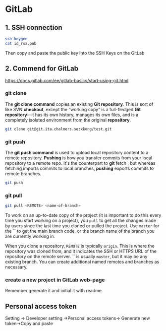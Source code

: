 # GitLab

## 1. SSH connection

```bash
ssh-keygen
cat id_rsa.pub
```

Then copy and paste the public key into the SSH Keys on the GitLab

## 2. Commend for GitLab

https://docs.gitlab.com/ee/gitlab-basics/start-using-git.html

### git clone 

The **git clone command** copies an existing **Git repository**. This is sort of like SVN **checkout**, except the “working copy” is a full-fledged **Git repository**—it has its own history, manages its own files, and is a completely isolated environment from the original **repository**.

```bash
git clone git@git.ita.chalmers.se:xkong/test.git
```

### git push

The **git push command** is used to upload local repository content to a remote repository. **Pushing** is how you transfer commits from your local repository to a remote repo. It's the counterpart to **git** fetch , but whereas fetching imports commits to local branches, **pushing** exports commits to remote branches.

```bash
git push 
```

### git pull

```bash
git pull <REMOTE> <name-of-branch>
```

To work on an up-to-date copy of the project (it is important to do this every time you start working on a project), you `pull` to get all the changes made by users since the last time you cloned or pulled the project. Use `master` for the `` to get the main branch code, or the branch name of the branch you are currently working in.

When you clone a repository, `REMOTE` is typically `origin`. This is where the repository was cloned from, and it indicates the SSH or HTTPS URL of the repository on the remote server. `` is usually `master`, but it may be any existing branch. You can create additional named remotes and branches as necessary.

### create  a new project in GitLab web-page

Remember generate it and initial it with readme. 

## Personal access token

Setting -> Developer setting ->Personal access tokens-> Generate new token->Copy and paste